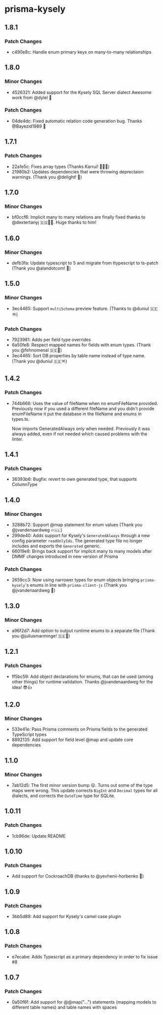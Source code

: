 # prisma-kysely

## 1.8.1

### Patch Changes

- c490e8c: Handle enum primary keys on many-to-many relationships

## 1.8.0

### Minor Changes

- 4526321: Added support for the Kysely SQL Server dialect Awesome work from @dylel 🎊

### Patch Changes

- 04de4dc: Fixed automatic relation code generation bug. Thanks @Bayezid1989 🥳

## 1.7.1

### Patch Changes

- 22a1e5c: Fixes array types (Thanks Karrui! 🥳🇸🇬)
- 21980b2: Updates dependencies that were throwing deprectaion warnings. (Thank you @delight! 🍺)

## 1.7.0

### Minor Changes

- bf0ccf6: Implicit many to many relations are finally fixed thanks to @dextertanyj 🇸🇬🎉🥂. Huge thanks to him!

## 1.6.0

### Minor Changes

- defb3fa: Update typescript to 5 and migrate from ttypescript to ts-patch (Thank you @alandotcom! 🎉)

## 1.5.0

### Minor Changes

- 3ec4465: Support `multiSchema` preview feature. (Thanks to @duniul 🇸🇪🪅)

### Patch Changes

- 7923981: Adds per field type overrides
- 6a50fe8: Respect mapped names for fields with enum types. (Thank you @fehnomenal 🇩🇪🎉)
- 3ec4465: Sort DB properties by table name instead of type name. (Thank you @duniul 🇸🇪🪅)

## 1.4.2

### Patch Changes

- 744b666: Uses the value of fileName when no enumFileName provided. Previously now if you used a different fileName and you didn't provide enumFileName it put the database in the fileName and enums in types.ts.

  Now imports GeneratedAlways only when needed. Previously it was always added, even if not needed which caused problems with the linter.

## 1.4.1

### Patch Changes

- 36393b6: Bugfix: revert to own generated type, that supports ColumnType

## 1.4.0

### Minor Changes

- 3288b72: Support @map statement for enum values (Thank you @jvandenaardweg 🔥🇳🇱)
- 299de40: Adds support for Kysely's `GeneratedAlways` through a new config parameter `readOnlyIds`. The generated type file no longer includes and exports the `Generated` generic.
- 66019e8: Brings back support for implicit many to many models after DMMF changes introduced in new version of Prisma

### Patch Changes

- 2659cc3: Now using narrower types for enum objects bringing `prisma-kysely`'s enums in line with `prisma-client-js` (Thank you @jvandenaardweg 🎉)

## 1.3.0

### Minor Changes

- a96f2d7: Add option to output runtime enums to a separate file (Thank you @juliusmarminge! 🇸🇪🎉)

## 1.2.1

### Patch Changes

- ff5bc59: Add object declarations for enums, that can be used (among other things) for runtime validation. Thanks @jvandenaardweg for the idea! 😎👍

## 1.2.0

### Minor Changes

- 533e41e: Pass Prisma comments on Prisma fields to the generated TypeScript types
- 8892135: Add support for field level @map and update core dependencies

## 1.1.0

### Minor Changes

- 7ab12d5: The first minor version bump 😮. Turns out some of the type maps were wrong. This update corrects `BigInt` and `Decimal` types for all dialects, and corrects the `DateTime` type for SQLite.

## 1.0.11

### Patch Changes

- 1cb96de: Update README

## 1.0.10

### Patch Changes

- Add support for CockroachDB (thanks to @yevhenii-horbenko 🥳)

## 1.0.9

### Patch Changes

- 3bb5d89: Add support for Kysely's camel case plugin

## 1.0.8

### Patch Changes

- e7ecabe: Adds Typescript as a primary dependency in order to fix issue #8

## 1.0.7

### Patch Changes

- 0a50f6f: Add support for @@map("...") statements (mapping models to different table names) and table names with spaces

